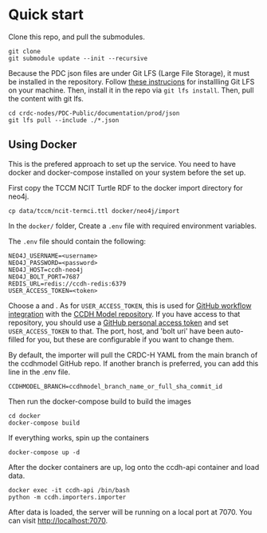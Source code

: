 # Quick start

Clone this repo, and pull the submodules. 

```shell
git clone 
git submodule update --init --recursive
```

Because the PDC json files are under Git LFS (Large File Storage), it must be
installed in the repository. Follow [these instrucions](https://git-lfs.github.com/)
for installling Git LFS on your machine. Then, install it in the repo via 
`git lfs install`. Then, pull the content with git lfs.

```shell
cd crdc-nodes/PDC-Public/documentation/prod/json
git lfs pull --include ./*.json
```

## Using Docker

This is the prefered approach to set up the service. You need to have
docker and docker-compose installed on your system before the set up. 

First copy the TCCM NCIT Turtle RDF to the docker import directory for neo4j. 

```shell
cp data/tccm/ncit-termci.ttl docker/neo4j/import
```

In the `docker/` folder, Create a `.env` file with required environment variables.

The `.env` file should contain the following:

```shell
NEO4J_USERNAME=<username>
NEO4J_PASSWORD=<password>
NEO4J_HOST=ccdh-neo4j
NEO4J_BOLT_PORT=7687
REDIS_URL=redis://ccdh-redis:6379
USER_ACCESS_TOKEN=<token>
```

Choose a <username> and <password>. As for `USER_ACCESS_TOKEN`, this is used for [GitHub workflow integration](https://docs.github.com/en/actions/reference/authentication-in-a-workflow) with the [CCDH Model repository](https://github.com/cancerDHC/ccdhmodel). If you have access to that repository, you should use a [GitHub personal access token](https://docs.github.com/en/github/authenticating-to-github/keeping-your-account-and-data-secure/creating-a-personal-access-token) and set `USER_ACCESS_TOKEN` to that. The port, host, and 'bolt uri' have been auto-filled for you, but these are configurable if you want to change them.

By default, the importer will pull the CRDC-H YAML from the main branch of the 
ccdhmodel GitHub repo. 
If another branch is preferred, you can add this line in the .env file.

```shell
CCDHMODEL_BRANCH=ccdhmodel_branch_name_or_full_sha_commit_id
```

Then run the docker-compose build to build the images

```shell
cd docker
docker-compose build
```

If everything works, spin up the containers

```shell
docker-compose up -d
```

After the docker containers are up, log onto the ccdh-api container and load data. 

```shell
docker exec -it ccdh-api /bin/bash
python -m ccdh.importers.importer
```

After data is loaded, the server will be running on a local port at 7070. You can visit
[http://localhost:7070](http://localhost:7070). 
